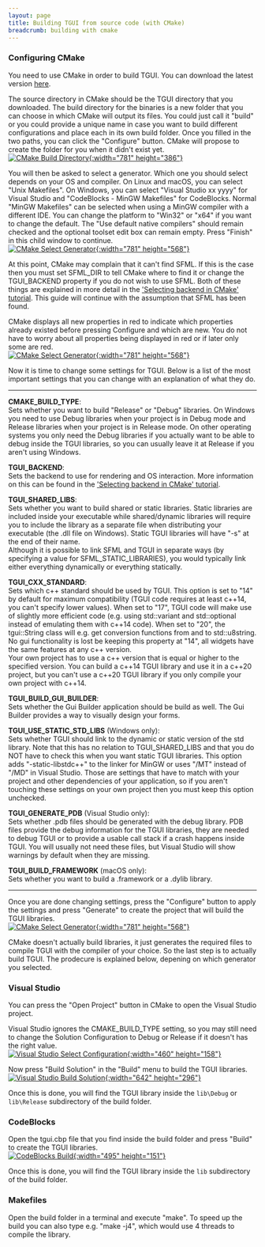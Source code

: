 ```yaml
---
layout: page
title: Building TGUI from source code (with CMake)
breadcrumb: building with cmake
---
```


### Configuring CMake

You need to use CMake in order to build TGUI. You can download the latest version [here](https://www.cmake.org/download/).

The source directory in CMake should be the TGUI directory that you downloaded. The build directory for the binaries is a new folder that you can choose in which CMake will output its files. You could just call it "build" or you could provide a unique name in case you want to build different configurations and place each in its own build folder. Once you filled in the two paths, you can click the "Configure" button. CMake will propose to create the folder for you when it didn't exist yet.  
[![CMake Build Directory](/resources/Tutorials/0.9/CMakeSrcAndBuildDirectories.png){:width="781" height="386"}](/resources/Tutorials/0.9/CMakeSrcAndBuildDirectories.png)

You will then be asked to select a generator. Which one you should select depends on your OS and compiler.
On Linux and macOS, you can select "Unix Makefiles". On Windows, you can select "Visual Studio xx yyyy" for Visual Studio and "CodeBlocks - MinGW Makefiles" for CodeBlocks. Normal "MinGW Makefiles" can be selected when using a MinGW compiler with a different IDE.
You can change the platform to "Win32" or "x64" if you want to change the default. The "Use default native compilers" should remain checked and the optional toolset edit box can remain empty.
Press "Finish" in this child window to continue.  
[![CMake Select Generator](/resources/Tutorials/0.9/CMakeGenerator.png){:width="781" height="568"}](/resources/Tutorials/0.9/CMakeGenerator.png)

At this point, CMake may complain that it can't find SFML. If this is the case then you must set SFML_DIR to tell CMake where to find it or change the TGUI\_BACKEND property if you do not wish to use SFML. Both of these things are explained in more detail in the ['Selecting backend in CMake' tutorial](../backends). This guide will continue with the assumption that SFML has been found.

CMake displays all new properties in red to indicate which properties already existed before pressing Configure and which are new. You do not have to worry about all properties being displayed in red or if later only some are red.  
[![CMake Select Generator](/resources/Tutorials/0.9/CMakeConfigureValues.png){:width="781" height="568"}](/resources/Tutorials/0.9/CMakeConfigureValues.png)

Now it is time to change some settings for TGUI. Below is a list of the most important settings that you can change with an explanation of what they do.

<hr>

**CMAKE\_BUILD\_TYPE**:  
Sets whether you want to build "Release" or "Debug" libraries. On Windows you need to use Debug libraries when your project is in Debug mode and Release libraries when your project is in Release mode. On other operating systems you only need the Debug libraries if you actually want to be able to debug inside the TGUI libraries, so you can usually leave it at Release if you aren't using Windows.

**TGUI\_BACKEND**:  
Sets the backend to use for rendering and OS interaction. More information on this can be found in the ['Selecting backend in CMake' tutorial](../backends).

**TGUI\_SHARED\_LIBS**:  
Sets whether you want to build shared or static libraries. Static libraries are included inside your executable while shared/dynamic libraries will require you to include the library as a separate file when distributing your executable (the .dll file on Windows). Static TGUI libraries will have "-s" at the end of their name.  
Although it is possible to link SFML and TGUI in separate ways (by specifying a value for SFML\_STATIC\_LIBRARIES), you would typically link either everything dynamically or everything statically.

**TGUI\_CXX\_STANDARD**:  
Sets which c++ standard should be used by TGUI. This option is set to "14" by default for maximum compatibility (TGUI code requires at least c++14, you can't specify lower values). When set to "17", TGUI code will make use of slightly more efficient code (e.g. using std::variant and std::optional instead of emulating them with c++14 code). When set to "20", the tgui::String class will e.g. get conversion functions from and to std::u8string.  
No gui functionality is lost be keeping this property at "14", all widgets have the same features at any c++ version.  
Your own project has to use a c++ version that is equal or higher to the specified version. You can build a c++14 TGUI library and use it in a c++20 project, but you can't use a c++20 TGUI library if you only compile your own project with c++14.

**TGUI\_BUILD\_GUI\_BUILDER**:  
Sets whether the Gui Builder application should be build as well. The Gui Builder provides a way to visually design your forms.

**TGUI\_USE\_STATIC\_STD\_LIBS** (Windows only):  
Sets whether TGUI should link to the dynamic or static version of the std library. Note that this has no relation to TGUI\_SHARED\_LIBS and that you do NOT have to check this when you want static TGUI libraries.
This option adds "-static-libstdc++" to the linker for MinGW or uses "/MT" instead of "/MD" in Visual Studio. Those are settings that have to match with your project and other dependencies of your application, so if you aren't touching these settings on your own project then you must keep this option unchecked.

**TGUI\_GENERATE\_PDB** (Visual Studio only):  
Sets whether .pdb files should be generated with the debug library. PDB files provide the debug information for the TGUI libraries, they are needed to debug TGUI or to provide a usable call stack if a crash happens inside TGUI. You will usually not need these files, but Visual Studio will show warnings by default when they are missing.

**TGUI\_BUILD\_FRAMEWORK** (macOS only):  
Sets whether you want to build a .framework or a .dylib library.

<hr class="sectionEnd">

Once you are done changing settings, press the "Configure" button to apply the settings and press "Generate" to create the project that will build the TGUI libraries.  
[![CMake Select Generator](/resources/Tutorials/0.9/CMakeGenerate.png){:width="781" height="568"}](/resources/Tutorials/0.9/CMakeGenerate.png)

CMake doesn't actually build libraries, it just generates the required files to compile TGUI with the compiler of your choice. So the last step is to actually build TGUI. The prodecure is explained below, depening on which generator you selected.

### Visual Studio

You can press the "Open Project" button in CMake to open the Visual Studio project.

Visual Studio ignores the CMAKE\_BUILD\_TYPE setting, so you may still need to change the Solution Configuration to Debug or Release if it doesn't has the right value.  
[![Visual Studio Select Configuration](/resources/Tutorials/0.9/BuildTGUI-VisualStudio-SelectConfiguration.png){:width="460" height="158"}](/resources/Tutorials/0.9/BuildTGUI-VisualStudio-SelectConfiguration.png)

Now press "Build Solution" in the "Build" menu to build the TGUI libraries.  
[![Visual Studio Build Solution](/resources/Tutorials/0.9/BuildTGUI-VisualStudio.png){:width="642" height="296"}](/resources/Tutorials/0.9/BuildTGUI-VisualStudio.png)

Once this is done, you will find the TGUI library inside the `lib\Debug` or `lib\Release` subdirectory of the build folder.

### CodeBlocks

Open the tgui.cbp file that you find inside the build folder and press "Build" to create the TGUI libraries.  
[![CodeBlocks Build](/resources/Tutorials/0.9/BuildTGUI-CodeBlocks.png){:width="495" height="151"}](/resources/Tutorials/0.9/BuildTGUI-CodeBlocks.png)

Once this is done, you will find the TGUI library inside the `lib` subdirectory of the build folder.

### Makefiles

Open the build folder in a terminal and execute "make". To speed up the build you can also type e.g. "make -j4", which would use 4 threads to compile the library.

